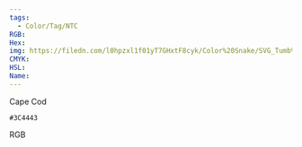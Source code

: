 ```yaml
---
tags:
  - Color/Tag/NTC
RGB:
Hex:
img: https://filedn.com/l0hpzxl1f01yT7GHxtF8cyk/Color%20Snake/SVG_Tumb%20Mass%20No%20Name/3C4443.svg
CMYK:
HSL:
Name:
---
```

Cape Cod
```palette
#3C4443
```
RGB
